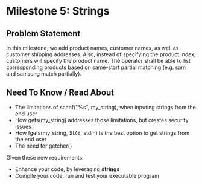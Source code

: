# Milestone 5: Strings
## Problem Statement
In this milestone, we add product names, customer names, as well as customer shipping addresses. Also, instead of specifying the product index, customers will specify the product name. The operator shall be able to list corresponding products based on same-start partial matching (e.g. sam and samsung match partially).

## Need To Know / Read About
- The limitations of scanf("%s", my_string), when inputing strings from the end user
- How gets(my_string) addresses those limitations, but creates security issues
- How fgets(my_string, SIZE, stdin) is the best option to get strings from the end user
- The need for getcher() 

Given these new requirements:
- Enhance your code, by leveraging **strings**
- Compile your code, run and test your executable program
